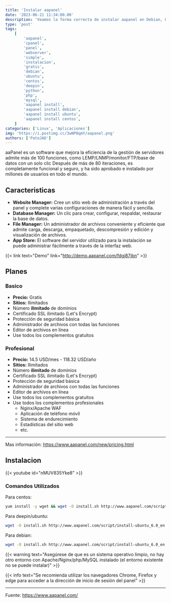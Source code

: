 ```yaml
---
title: 'Instalar aapanel'
date: '2023-06-21 11:34:00.00'
description: 'Veamos la forma correcta de instalar aapanel en Debian, Ubuntu y Centos. De una forma simple y rapida.'
type: 'post'
tags:
    [
        'aapanel',
        'cpanel',
        'panel',
        'webserver',
        'simple',
        'instalacion',
        'gratis',
        'debian',
        'ubuntu',
        'centos',
        'deepin',
        'python',
        'php',
        'mysql',
        'aapanel install',
        'aapanel install debian',
        'aapanel install ubuntu',
        'aapanel install centos',
    ]
categories: ['Linux', 'Aplicaciones']
img: 'https://i.postimg.cc/3wNP8qmY/aapanel.png'
authors: ['PatoJAD']
---
```


aaPanel es un software que mejora la eficiencia de la gestión de servidores admite más de 100 funciones, como LEMP/LNMP/monitor/FTP/base de datos con un solo clic Después de más de 80 iteraciones, es completamente funcional y seguro, y ha sido aprobado e instalado por millones de usuarios en todo el mundo.

## Caracteristicas

-   **Website Manager:** Cree un sitio web de administración a través del panel y complete varias configuraciones de manera fácil y sencilla.
-   **Database Manager:** Un clic para crear, configurar, respaldar, restaurar la base de datos.
-   **File Manager:** Un administrador de archivos conveniente y eficiente que admite carga, descarga, empaquetado, descompresión y edición y visualización de archivos.
-   **App Store:** El software del servidor utilizado para la instalación se puede administrar fácilmente a través de la interfaz web.

{{< link text="Demo" link="http://demo.aapanel.com/fdgi87jbn" >}}

## Planes

### Basico

-   **Precio:** Gratis
-   **Sitios:** Ilimitados
-   Número **ilimitado** de dominios
-   Certificado SSL ilimitado (Let's Encrypt)
-   Protección de seguridad básica
-   Administrador de archivos con todas las funciones
-   Editor de archivos en línea
-   Use todos los complementos gratuitos

### Profesional

-   **Precio:** 14.5 USD/mes - 118.32 USD/año
-   **Sitios:** Ilimitados
-   Número **ilimitado** de dominios
-   Certificado SSL ilimitado (Let's Encrypt)
-   Protección de seguridad básica
-   Administrador de archivos con todas las funciones
-   Editor de archivos en línea
-   Use todos los complementos gratuitos
-   Use todos los complementos profesionales
    -   Nginx/Apache WAF
    -   Aplicación de teléfono móvil
    -   Sistema de endurecimiento
    -   Estadísticas del sitio web
    -   etc.

---

Mas información: https://www.aapanel.com/new/pricing.html

## Instalacion

{{< youtube id="nMUV835Yke8" >}}

### Comandos Utilizados

Para centos:

```bash
yum install -y wget && wget -O install.sh http://www.aapanel.com/script/install_6.0_en.sh && bash install.sh aapanel
```

Para deepin/ubuntu:

```bash
wget -O install.sh http://www.aapanel.com/script/install-ubuntu_6.0_en.sh && sudo bash install.sh aapanel
```

Para debian:

```bash
wget -O install.sh http://www.aapanel.com/script/install-ubuntu_6.0_en.sh && bash install.sh aapanel
```

{{< warning text="Asegúrese de que es un sistema operativo limpio, no hay otro entorno con Apache/Nginx/php/MySQL instalado (el entorno existente no se puede instalar)" >}}

{{< info text="Se recomienda utilizar los navegadores Chrome, Firefox y edge para acceder a la dirección de inicio de sesión del panel" >}}

---

Fuente: https://www.aapanel.com/

